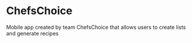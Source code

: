 # ChefsChoice
Mobile app created by team ChefsChoice that allows users to create lists and generate recipes
